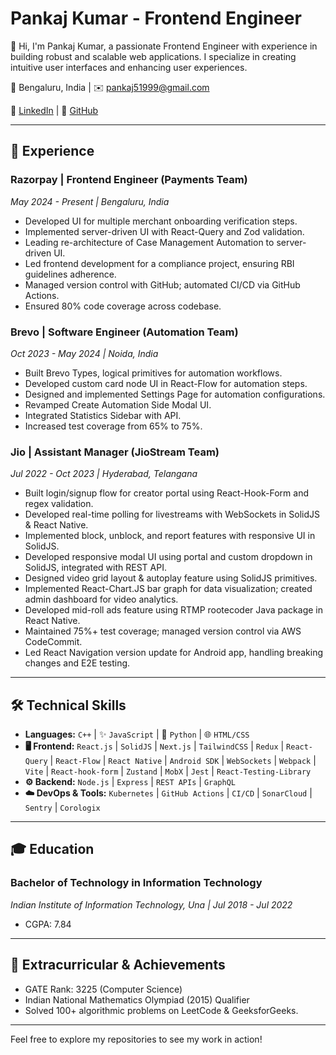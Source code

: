 # Pankaj Kumar - Frontend Engineer

👋 Hi, I'm Pankaj Kumar, a passionate Frontend Engineer with experience in building robust and scalable web applications. I specialize in creating intuitive user interfaces and enhancing user experiences.

📍 Bengaluru, India | ✉️ pankaj51999@gmail.com

🔗 [LinkedIn](https://linkedin.com/in/reelinfinity) | 🔗 [GitHub](https://github.com/reelinfinity)

---

## 🚀 Experience

### **Razorpay** | Frontend Engineer (Payments Team)
*May 2024 - Present | Bengaluru, India*
* Developed UI for multiple merchant onboarding verification steps.
* Implemented server-driven UI with React-Query and Zod validation.
* Leading re-architecture of Case Management Automation to server-driven UI.
* Led frontend development for a compliance project, ensuring RBI guidelines adherence.
* Managed version control with GitHub; automated CI/CD via GitHub Actions.
* Ensured 80% code coverage across codebase.

### **Brevo** | Software Engineer (Automation Team)
*Oct 2023 - May 2024 | Noida, India*
* Built Brevo Types, logical primitives for automation workflows.
* Developed custom card node UI in React-Flow for automation steps.
* Designed and implemented Settings Page for automation configurations.
* Revamped Create Automation Side Modal UI.
* Integrated Statistics Sidebar with API.
* Increased test coverage from 65% to 75%.

### **Jio** | Assistant Manager (JioStream Team)
*Jul 2022 - Oct 2023 | Hyderabad, Telangana*
* Built login/signup flow for creator portal using React-Hook-Form and regex validation.
* Developed real-time polling for livestreams with WebSockets in SolidJS & React Native.
* Implemented block, unblock, and report features with responsive UI in SolidJS.
* Developed responsive modal UI using portal and custom dropdown in SolidJS, integrated with REST API.
* Designed video grid layout & autoplay feature using SolidJS primitives.
* Implemented React-Chart.JS bar graph for data visualization; created admin dashboard for video analytics.
* Developed mid-roll ads feature using RTMP rootecoder Java package in React Native.
* Maintained 75%+ test coverage; managed version control via AWS CodeCommit.
* Led React Navigation version update for Android app, handling breaking changes and E2E testing.

---

## 🛠️ Technical Skills

* **Languages:** `C++` | ✨ `JavaScript` | 🐍 `Python` | 🌐 `HTML/CSS`
* **🖥️ Frontend:** `React.js` | `SolidJS` | `Next.js` | `TailwindCSS` | `Redux` | `React-Query` | `React-Flow` | `React Native` | `Android SDK` | `WebSockets` | `Webpack` | `Vite` | `React-hook-form` | `Zustand` | `MobX` | `Jest` | `React-Testing-Library`
* **⚙️ Backend:** `Node.js` | `Express` | `REST APIs` | `GraphQL`
* **☁️ DevOps & Tools:** `Kubernetes` | `GitHub Actions` | `CI/CD` | `SonarCloud` | `Sentry` | `Corologix`

---

## 🎓 Education

### **Bachelor of Technology in Information Technology**
*Indian Institute of Information Technology, Una | Jul 2018 - Jul 2022*
* CGPA: 7.84

---

## 🌟 Extracurricular & Achievements

* GATE Rank: 3225 (Computer Science)
* Indian National Mathematics Olympiad (2015) Qualifier
* Solved 100+ algorithmic problems on LeetCode & GeeksforGeeks.

---

Feel free to explore my repositories to see my work in action!
